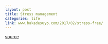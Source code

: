 ```yaml
---
layout: post
title: Stress management
categories: life
link: www.bakadesuyo.com/2017/02/stress-free/
---
```



[source](www.bakadesuyo.com/2017/02/stress-free/)

